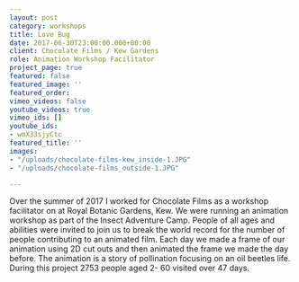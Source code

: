 ```yaml
---
layout: post
category: workshops
title: Love Bug
date: 2017-06-30T23:00:00.000+00:00
client: Chocolate Films / Kew Gardens
role: Animation Workshop Facilitator
project_page: true
featured: false
featured_image: ''
featured_order: 
vimeo_videos: false
youtube_videos: true
vimeo_ids: []
youtube_ids:
- wmX33sjyCtc
featured_title: ''
images:
- "/uploads/chocolate-films-kew_inside-1.JPG"
- "/uploads/chocolate-films_outside-1.JPG"

---
```

Over the summer of 2017 I worked for Chocolate Films as a workshop facilitator on at Royal Botanic Gardens, Kew. We were running an animation workshop as part of the Insect Adventure Camp. People of all ages and abilities were invited to join us to break the world record for the number of people contributing to an animated film. Each day we made a frame of our animation using 2D cut outs and then animated the frame we made the day before. The animation is a story of pollination focusing on an oil beetles life. During this project 2753 people aged 2- 60 visited over 47 days.